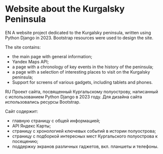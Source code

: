# Website about the Kurgalsky Peninsula
EN A website project dedicated to the Kurgalsky peninsula, written using Python Django in 2023.
Bootstrap resources were used to design the site.

The site contains:
 - the main page with general information;
 - Yandex Maps API;
 - a page with a chronology of key events in the history of the peninsula;
 - a page with a selection of interesting places to visit on the Kurgalsky peninsula;
 - Support for screens of various gadgets, including tablets and phones.


RU Проект сайта, посвященный Кургальскому полуострову, написанный с использованием Python Django в 2023 году.
Для дизайна сайта использовались ресурсы Bootstrap. 

Сайт содержит:
 - главную страницу с общей информацией;
 - API Яндекс Карты;
 - страницу с хронологией ключевых событий в истории полуострова;
 - страницу с подборкой интересных мест Кургальского полуострова к посещению;
 - поддержку экранов различных гаджетов, вкл. планшеты и телефоны.
